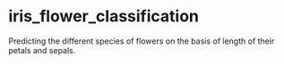 # iris_flower_classification

Predicting the different species of flowers on the basis of length of their petals and sepals.

